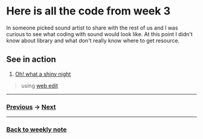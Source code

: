 # Here is all the code from week 3
In someone picked sound artist to share with the rest of us and I was curious to see what coding with sound would look like. At this point I didn't know about library and what don't really know where to get resource.  

## See in action
1. [Oh! what a shiny night](https://editor.p5js.org/napasornc/present/dgtxBQdm-)


> using [web edit](https://editor.p5js.org/napasornc/sketches/dgtxBQdm-)

---------------------------------------------------
### [Previous](https://github.com/napasornc/c0dew0rd/tree/master/processing/week%2002) -> [Next](https://github.com/napasornc/c0dew0rd/tree/master/processing/week%2004)  

--------------------------------------------------
### [Back to weekly note](https://napasornc.github.io/c0dew0rd/)


